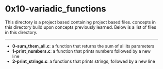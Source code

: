 # 0x10-variadic_functions
This directory is a project based containing project based files.
concepts in this directory build upon concepts previously learned.
Below is a list of files in this directory.

---
- **0-sum_them_all.c**: a function that returns the sum of all its parameters
- **1-print_numbers.c**: a function that prints numbers followed by a new line
- **2-print_strings.c**: a functions that prints strings, followed by a new line

